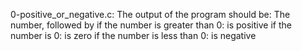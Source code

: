 0-positive_or_negative.c: The output of the program should be:
The number, followed by
if the number is greater than 0: is positive
if the number is 0: is zero
if the number is less than 0: is negative
